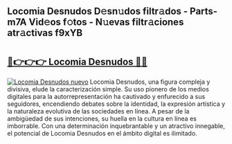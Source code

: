 ## Locomia Desnudos D𝚎sn𝚞dos filtr𝚊dos - Parts-m7A Vid𝚎os f𝚘tos - N𝚞evas filtr𝚊ciones atr𝚊ctivas f9xYB

# <h2><a href="http://mb4r1lq.tromn.icu/?c=Locomia+Desnudos">🔗👉👉👉 Locomia Desnudos 🔗🔗</a></h2>

[![Locomia Desnudos nuevo](https://i.imgur.com/pEAQMta.gif)](http://mb4r1lq.tromn.icu/?c=Locomia+Desnudos)
Locomia Desnudos, una figura compleja y divisiva, elude la caracterización simple. Su uso pionero de los medios digitales para la autorrepresentación ha cautivado y enfurecido a sus seguidores, encendiendo debates sobre la identidad, la expresión artística y la naturaleza evolutiva de las sociedades en línea. A pesar de la ambigüedad de sus intenciones, su huella en la cultura en línea es imborrable. Con una determinación inquebrantable y un atractivo innegable, el potencial de Locomia Desnudos en el ámbito digital es ilimitado.
